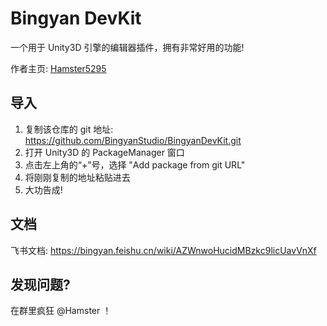# Bingyan DevKit
一个用于 Unity3D 引擎的编辑器插件，拥有非常好用的功能!

作者主页: [Hamster5295](https://github.com/Hamster5295)
  
## 导入
1. 复制该仓库的 git 地址: https://github.com/BingyanStudio/BingyanDevKit.git
2. 打开 Unity3D 的 PackageManager 窗口
3. 点击左上角的“+”号，选择 "Add package from git URL"
4. 将刚刚复制的地址粘贴进去
5. 大功告成!

## 文档
飞书文档: https://bingyan.feishu.cn/wiki/AZWnwoHucidMBzkc9licUavVnXf

  
## 发现问题?
在群里疯狂 @Hamster ！
